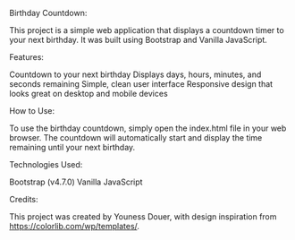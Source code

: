 Birthday Countdown:

This project is a simple web application that displays a countdown timer to your next birthday. It was built using Bootstrap and Vanilla JavaScript.

Features:

Countdown to your next birthday
Displays days, hours, minutes, and seconds remaining
Simple, clean user interface
Responsive design that looks great on desktop and mobile devices

How to Use:

To use the birthday countdown, simply open the index.html file in your web browser. The countdown will automatically start and display the time remaining until your next birthday.

Technologies Used:

Bootstrap (v4.7.0)
Vanilla JavaScript

Credits:

This project was created by Youness Douer, with design inspiration from https://colorlib.com/wp/templates/. 








